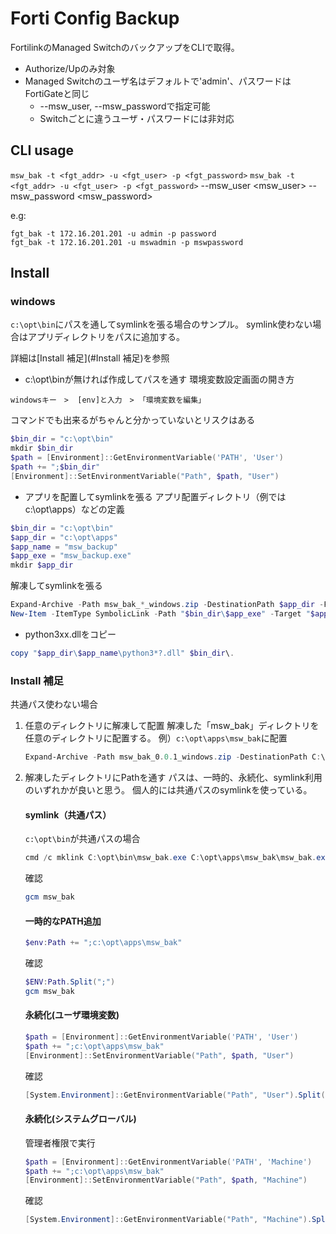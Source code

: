 # Forti Config Backup
FortilinkのManaged SwitchのバックアップをCLIで取得。
* Authorize/Upのみ対象
* Managed Switchのユーザ名はデフォルトで'admin'、パスワードはFortiGateと同じ
  - --msw_user, --msw_passwordで指定可能
  - Switchごとに違うユーザ・パスワードには非対応

## CLI usage
`msw_bak -t <fgt_addr> -u <fgt_user> -p <fgt_password>`
`msw_bak -t <fgt_addr> -u <fgt_user> -p <fgt_password>` --msw_user <msw_user> --msw_password <msw_password>

e.g:
```
fgt_bak -t 172.16.201.201 -u admin -p password
fgt_bak -t 172.16.201.201 -u mswadmin -p mswpassword
```

## Install
### windows
`c:\opt\bin`にパスを通してsymlinkを張る場合のサンプル。
symlink使わない場合はアプリディレクトリをパスに追加する。

詳細は[Install 補足](#Install 補足)を参照

* c:\opt\binが無ければ作成してパスを通す
環境変数設定画面の開き方
```
windowsキー　>  [env]と入力　> 「環境変数を編集」
```

コマンドでも出来るがちゃんと分かっていないとリスクはある
```powershell
$bin_dir = "c:\opt\bin"
mkdir $bin_dir
$path = [Environment]::GetEnvironmentVariable('PATH', 'User')
$path += ";$bin_dir"
[Environment]::SetEnvironmentVariable("Path", $path, "User")
```

* アプリを配置してsymlinkを張る
アプリ配置ディレクトリ（例ではc:\opt\apps）などの定義
```powershell
$bin_dir = "c:\opt\bin"
$app_dir = "c:\opt\apps"
$app_name = "msw_backup"
$app_exe = "msw_backup.exe"
mkdir $app_dir
```

解凍してsymlinkを張る
```powershell
Expand-Archive -Path msw_bak_*_windows.zip -DestinationPath $app_dir -Force
New-Item -ItemType SymbolicLink -Path "$bin_dir\$app_exe" -Target "$app_dir\$app_name\$app_exe"
```

* python3xx.dllをコピー
```powershell
copy "$app_dir\$app_name\python3*?.dll" $bin_dir\.
```


### Install 補足
共通パス使わない場合
1. 任意のディレクトリに解凍して配置
    解凍した「msw_bak」ディレクトリを任意のディレクトリに配置する。
     例）`c:\opt\apps\msw_bak`に配置
     ```powershell
     Expand-Archive -Path msw_bak_0.0.1_windows.zip -DestinationPath C:\opt\apps -Force
     ```

2. 解凍したディレクトリにPathを通す
    パスは、一時的、永続化、symlink利用のいずれかが良いと思う。
    個人的には共通パスのsymlinkを使っている。

    #### symlink（共通パス）
    `c:\opt\bin`が共通パスの場合
    ```powershell
    cmd /c mklink C:\opt\bin\msw_bak.exe C:\opt\apps\msw_bak\msw_bak.exe
    ```

    確認
    ```powershell
    gcm msw_bak
    ```

    #### 一時的なPATH追加
    ```powershell
    $env:Path += ";c:\opt\apps\msw_bak"
    ```
    確認
    ```powershell
    $ENV:Path.Split(";")
    gcm msw_bak
    ```

    #### 永続化(ユーザ環境変数)
    ```powershell
    $path = [Environment]::GetEnvironmentVariable('PATH', 'User')
    $path += ";c:\opt\apps\msw_bak"
    [Environment]::SetEnvironmentVariable("Path", $path, "User")
    ```
    確認
    ```powershell
    [System.Environment]::GetEnvironmentVariable("Path", "User").Split(";")
    ```
    #### 永続化(システムグローバル)
    管理者権限で実行
    ```powershell
    $path = [Environment]::GetEnvironmentVariable('PATH', 'Machine')
    $path += ";c:\opt\apps\msw_bak"
    [Environment]::SetEnvironmentVariable("Path", $path, "Machine")
    ```
    確認
    ```powershell
    [System.Environment]::GetEnvironmentVariable("Path", "Machine").Split(";")
    ```

